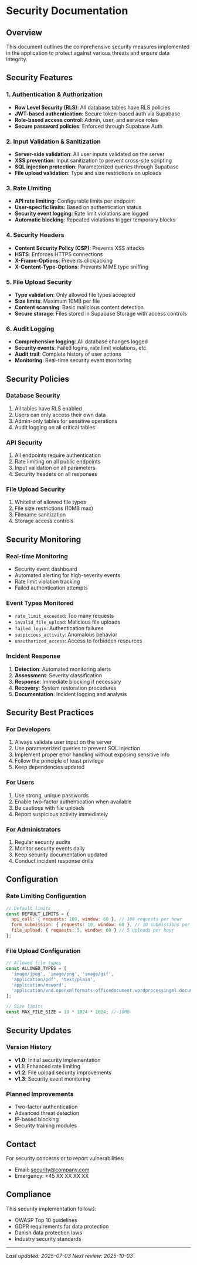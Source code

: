 # Security Documentation

## Overview

This document outlines the comprehensive security measures implemented in the application to protect against various threats and ensure data integrity.

## Security Features

### 1. Authentication & Authorization
- **Row Level Security (RLS)**: All database tables have RLS policies
- **JWT-based authentication**: Secure token-based auth via Supabase
- **Role-based access control**: Admin, user, and service roles
- **Secure password policies**: Enforced through Supabase Auth

### 2. Input Validation & Sanitization
- **Server-side validation**: All user inputs validated on the server
- **XSS prevention**: Input sanitization to prevent cross-site scripting
- **SQL injection protection**: Parameterized queries through Supabase
- **File upload validation**: Type and size restrictions on uploads

### 3. Rate Limiting
- **API rate limiting**: Configurable limits per endpoint
- **User-specific limits**: Based on authentication status
- **Security event logging**: Rate limit violations are logged
- **Automatic blocking**: Repeated violations trigger temporary blocks

### 4. Security Headers
- **Content Security Policy (CSP)**: Prevents XSS attacks
- **HSTS**: Enforces HTTPS connections
- **X-Frame-Options**: Prevents clickjacking
- **X-Content-Type-Options**: Prevents MIME type sniffing

### 5. File Upload Security
- **Type validation**: Only allowed file types accepted
- **Size limits**: Maximum 10MB per file
- **Content scanning**: Basic malicious content detection
- **Secure storage**: Files stored in Supabase Storage with access controls

### 6. Audit Logging
- **Comprehensive logging**: All database changes logged
- **Security events**: Failed logins, rate limit violations, etc.
- **Audit trail**: Complete history of user actions
- **Monitoring**: Real-time security event monitoring

## Security Policies

### Database Security
1. All tables have RLS enabled
2. Users can only access their own data
3. Admin-only tables for sensitive operations
4. Audit logging on all critical tables

### API Security
1. All endpoints require authentication
2. Rate limiting on all public endpoints
3. Input validation on all parameters
4. Security headers on all responses

### File Upload Security
1. Whitelist of allowed file types
2. File size restrictions (10MB max)
3. Filename sanitization
4. Storage access controls

## Security Monitoring

### Real-time Monitoring
- Security event dashboard
- Automated alerting for high-severity events
- Rate limit violation tracking
- Failed authentication attempts

### Event Types Monitored
- `rate_limit_exceeded`: Too many requests
- `invalid_file_upload`: Malicious file uploads
- `failed_login`: Authentication failures
- `suspicious_activity`: Anomalous behavior
- `unauthorized_access`: Access to forbidden resources

### Incident Response
1. **Detection**: Automated monitoring alerts
2. **Assessment**: Severity classification
3. **Response**: Immediate blocking if necessary
4. **Recovery**: System restoration procedures
5. **Documentation**: Incident logging and analysis

## Security Best Practices

### For Developers
1. Always validate user input on the server
2. Use parameterized queries to prevent SQL injection
3. Implement proper error handling without exposing sensitive info
4. Follow the principle of least privilege
5. Keep dependencies updated

### For Users
1. Use strong, unique passwords
2. Enable two-factor authentication when available
3. Be cautious with file uploads
4. Report suspicious activity immediately

### For Administrators
1. Regular security audits
2. Monitor security events daily
3. Keep security documentation updated
4. Conduct incident response drills

## Configuration

### Rate Limiting Configuration
```javascript
// Default limits
const DEFAULT_LIMITS = {
  api_call: { requests: 100, window: 60 }, // 100 requests per hour
  form_submission: { requests: 10, window: 60 }, // 10 submissions per hour
  file_upload: { requests: 5, window: 60 } // 5 uploads per hour
};
```

### File Upload Configuration
```javascript
// Allowed file types
const ALLOWED_TYPES = [
  'image/jpeg', 'image/png', 'image/gif',
  'application/pdf', 'text/plain',
  'application/msword',
  'application/vnd.openxmlformats-officedocument.wordprocessingml.document'
];

// Size limits
const MAX_FILE_SIZE = 10 * 1024 * 1024; // 10MB
```

## Security Updates

### Version History
- **v1.0**: Initial security implementation
- **v1.1**: Enhanced rate limiting
- **v1.2**: File upload security improvements
- **v1.3**: Security event monitoring

### Planned Improvements
- Two-factor authentication
- Advanced threat detection
- IP-based blocking
- Security training modules

## Contact

For security concerns or to report vulnerabilities:
- Email: security@company.com
- Emergency: +45 XX XX XX XX

## Compliance

This security implementation follows:
- OWASP Top 10 guidelines
- GDPR requirements for data protection
- Danish data protection laws
- Industry security standards

---

*Last updated: 2025-07-03*
*Next review: 2025-10-03*